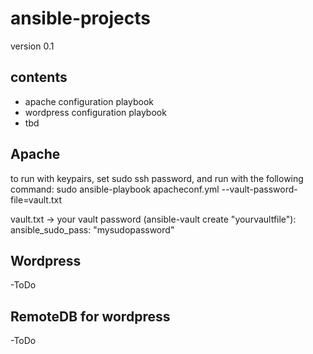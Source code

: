 # ansible-projects
version 0.1

## contents
 - apache configuration playbook
 - wordpress configuration playbook
 - tbd

## Apache
to run with keypairs, set sudo ssh password, and run with the following command: sudo ansible-playbook apacheconf.yml --vault-password-file=vault.txt

vault.txt -> your vault password (ansible-vault create "yourvaultfile"):
  ansible_sudo_pass: "mysudopassword"

## Wordpress
-ToDo

## RemoteDB for wordpress
-ToDo
